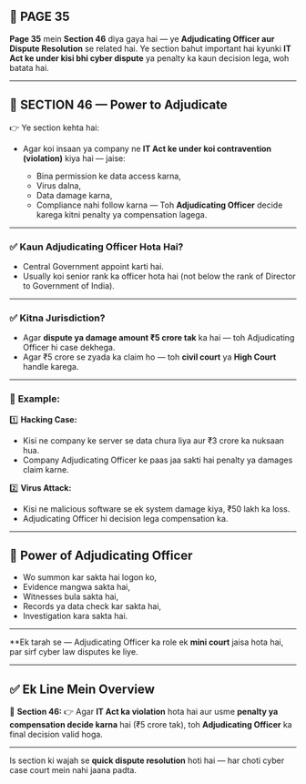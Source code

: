 ## 📄 **PAGE 35**

**Page 35** mein **Section 46** diya gaya hai — ye **Adjudicating Officer aur Dispute Resolution** se related hai.
Ye section bahut important hai kyunki **IT Act ke under kisi bhi cyber dispute** ya penalty ka kaun decision lega, woh batata hai.

---

## 🔹 **SECTION 46 — Power to Adjudicate**

👉 Ye section kehta hai:

* Agar koi insaan ya company ne **IT Act ke under koi contravention (violation)** kiya hai — jaise:

  * Bina permission ke data access karna,
  * Virus dalna,
  * Data damage karna,
  * Compliance nahi follow karna —
    Toh **Adjudicating Officer** decide karega kitni penalty ya compensation lagega.

---

### ✅ **Kaun Adjudicating Officer Hota Hai?**

* Central Government appoint karti hai.
* Usually koi senior rank ka officer hota hai (not below the rank of Director to Government of India).

---

### ✅ **Kitna Jurisdiction?**

* Agar **dispute ya damage amount ₹5 crore tak** ka hai — toh Adjudicating Officer hi case dekhega.
* Agar ₹5 crore se zyada ka claim ho — toh **civil court** ya **High Court** handle karega.

---

### 🧩 **Example:**

1️⃣ **Hacking Case:**

* Kisi ne company ke server se data chura liya aur ₹3 crore ka nuksaan hua.
* Company Adjudicating Officer ke paas jaa sakti hai penalty ya damages claim karne.

2️⃣ **Virus Attack:**

* Kisi ne malicious software se ek system damage kiya, ₹50 lakh ka loss.
* Adjudicating Officer hi decision lega compensation ka.

---

## 🔹 **Power of Adjudicating Officer**

* Wo summon kar sakta hai logon ko,
* Evidence mangwa sakta hai,
* Witnesses bula sakta hai,
* Records ya data check kar sakta hai,
* Investigation kara sakta hai.

---

\*\*Ek tarah se — Adjudicating Officer ka role ek **mini court** jaisa hota hai, par sirf cyber law disputes ke liye.

---

## ✅ **Ek Line Mein Overview**

📌 **Section 46:**
👉 Agar **IT Act ka violation** hota hai aur usme **penalty ya compensation decide karna** hai (₹5 crore tak),
toh **Adjudicating Officer** ka final decision valid hoga.

---

Is section ki wajah se **quick dispute resolution** hoti hai — har choti cyber case court mein nahi jaana padta.
